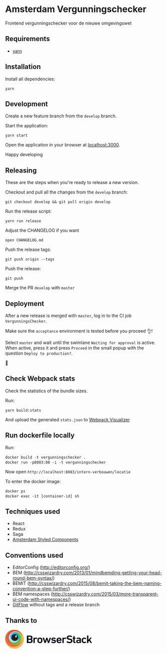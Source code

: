 # Amsterdam Vergunningschecker

Frontend vergunningschecker voor de nieuwe omgevingswet

## Requirements

- [yarn](https://yarnpkg.com)

## Installation

Install all dependencies:

    yarn

## Development

Create a new feature branch from the `develop` branch.

Start the application:

    yarn start

Open the application in your browser at [localhost:3000](http://localhost:3000/).

Happy developing

## Releasing

These are the steps when you're ready to release a new version.

Checkout and pull all the changes from the `develop` branch:

    git checkout develop && git pull origin develop

Run the release script:

    yarn run release

Adjust the CHANGELOG if you want

    open CHANGELOG.md

Push the release tags:

    git push origin --tags

Push the release:

    git push

Merge the PR `develop` with `master`

## Deployment

After a new release is merged with `master`, log in to the CI job `VergunningsChecker`.

Make sure the `acceptance` environment is tested before you proceed :ok_hand:!

Select `master` and wait until the swimlane `Waiting for approval` is active. When active, press it and press `Proceed` in the small popup with the question `Deploy to production?`.

:checkered_flag:

## Check Webpack stats

Check the statistics of the bundle sizes.

Run:

    yarn build:stats

And upload the generated `stats.json` to [Webpack Visualizer](https://chrisbateman.github.io/webpack-visualizer/)

## Run dockerfile locally

Run:

    docker build -t vergunningschecker .
    docker run -p8083:80 -i -t vergunningschecker

Now open `http://localhost:8083/intern-verbouwen/locatie`

To enter the docker image:

    docker ps
    docker exec -it [container-id] sh

## Techniques used

- React
- Redux
- Saga
- [Amsterdam Styled Components](https://github.com/Amsterdam/amsterdam-styled-components/)

## Conventions used

- EditorConfig (http://editorconfig.org/)
- BEM (http://csswizardry.com/2013/01/mindbemding-getting-your-head-round-bem-syntax/)
- BEMIT (http://csswizardry.com/2015/08/bemit-taking-the-bem-naming-convention-a-step-further/)
- BEM namespaces (http://csswizardry.com/2015/03/more-transparent-ui-code-with-namespaces/)
- [GitFlow](https://datasift.github.io/gitflow/IntroducingGitFlow.html) without tags and a release branch

## Thanks to

[<img src="https://github.com/Amsterdam/atlas/blob/develop/public/images/browserstack-logo@2x.png" height="60" title="BrowserStack Logo" alt="BrowserStack Logo" />](https://www.browserstack.com/)
